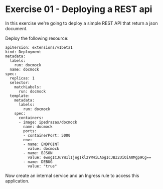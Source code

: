 # Exercise 01 - Deploying a REST api

In this exercise we're going to deploy a simple REST API that return a json document.

Deploy the following resource:

```
apiVersion: extensions/v1beta1
kind: Deployment
metadata:
  labels:
    run: docmock
  name: docmock
spec:
  replicas: 1
  selector:
    matchLabels:
      run: docmock
  template:
    metadata:
      labels:
        run: docmock
    spec:
      containers:
      - image: ipedrazas/docmock
        name: docmock
        ports:
        - containerPort: 5000
        env:
        - name: ENDPOINT
          value: docmock
        - name: BJSON
          value: ewogICJuYW1lIjogIkl2YW4iLAogICJBZ2UiOiA0Mgp9Cg==
        - name: DEBUG
          value: "true"
```

Now create an internal service and an Ingress rule to access this application.